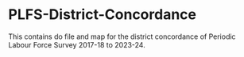 # PLFS-District-Concordance
This contains do file and map for the district concordance of Periodic Labour Force Survey 2017-18 to 2023-24.
